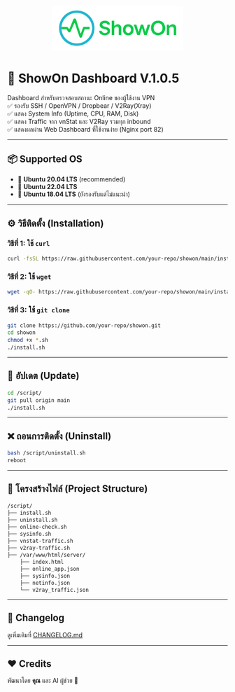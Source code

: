 <h1 align="center">
  <img src="ShowOn.png" alt="ShowOn Logo" width="300"/>
</h1>

# 🚀 ShowOn Dashboard V.1.0.5

Dashboard สำหรับตรวจสอบสถานะ Online ของผู้ใช้งาน VPN  
✅ รองรับ SSH / OpenVPN / Dropbear / V2Ray(Xray)  
✅ แสดง System Info (Uptime, CPU, RAM, Disk)  
✅ แสดง Traffic จาก vnStat และ V2Ray รวมทุก inbound  
✅ แสดงผลผ่าน Web Dashboard ที่ใช้งานง่าย (Nginx port 82)

---

## 📦 Supported OS
- 🐧 **Ubuntu 20.04 LTS** (recommended)
- 🐧 **Ubuntu 22.04 LTS**
- 🐧 **Ubuntu 18.04 LTS** (ยังรองรับแต่ไม่แนะนำ)

---

## ⚙️ วิธีติดตั้ง (Installation)

### วิธีที่ 1: ใช้ `curl`
```bash
curl -fsSL https://raw.githubusercontent.com/your-repo/showon/main/install.sh | bash
```

### วิธีที่ 2: ใช้ `wget`
```bash
wget -qO- https://raw.githubusercontent.com/your-repo/showon/main/install.sh | bash
```

### วิธีที่ 3: ใช้ `git clone`
```bash
git clone https://github.com/your-repo/showon.git
cd showon
chmod +x *.sh
./install.sh
```

---

## 🔄 อัปเดต (Update)
```bash
cd /script/
git pull origin main
./install.sh
```

---

## ❌ ถอนการติดตั้ง (Uninstall)
```bash
bash /script/uninstall.sh
reboot
```

---

## 📂 โครงสร้างไฟล์ (Project Structure)
```
/script/
├── install.sh
├── uninstall.sh
├── online-check.sh
├── sysinfo.sh
├── vnstat-traffic.sh
├── v2ray-traffic.sh
├── /var/www/html/server/
    ├── index.html
    ├── online_app.json
    ├── sysinfo.json
    ├── netinfo.json
    └── v2ray_traffic.json
```

---

## 📝 Changelog
ดูเพิ่มเติมที่ [CHANGELOG.md](CHANGELOG.md)

---

## ❤️ Credits
พัฒนาโดย **คุณ** และ AI ผู้ช่วย 🤖
